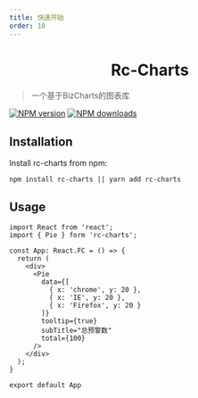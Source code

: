 ```yaml
---
title: 快速开始
order: 10
---
```


<div align="center">
  <h1>Rc-Charts</h1>
</div>

> 一个基于BizCharts的图表库

[![NPM version](https://img.shields.io/npm/v/rc-charts.svg?style=flat)](https://npmjs.org/package/rc-charts)
[![NPM downloads](http://img.shields.io/npm/dm/rc-charts.svg?style=flat)](https://npmjs.org/package/rc-charts)

## Installation

Install rc-charts from npm:

```
npm install rc-charts || yarn add rc-charts
```

## Usage

```
import React from 'react';
import { Pie } form 'rc-charts';

const App: React.FC = () => {
  return (
    <div>
      <Pie
        data={[
          { x: 'chrome', y: 20 },
          { x: 'IE', y: 20 },
          { x: 'Firefox', y: 20 }
        ]}
        tooltip={true}
        subTitle="总预警数"
        total={100}
      />
    </div>
  );
}

export default App
```
